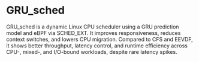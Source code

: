 # GRU_sched
GRU_sched is a dynamic Linux CPU scheduler using a GRU prediction model and eBPF via SCHED_EXT. It improves responsiveness, reduces context switches, and lowers CPU migration. Compared to CFS and EEVDF, it shows better throughput, latency control, and runtime efficiency across CPU-, mixed-, and I/O-bound workloads, despite rare latency spikes.
